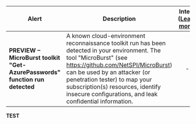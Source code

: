 |Alert|Description|Intent ([Learn more](#intentions))|Severity|
|----|----|:----:|--|
|**PREVIEW – MicroBurst toolkit "Get-AzurePasswords" function run detected**|A known cloud-environment reconnaissance toolkit run has been detected in your environment. The tool "MicroBurst" (see https://github.com/NetSPI/MicroBurst) can be used by an attacker (or penetration tester) to map your subscription(s) resources, identify insecure configurations, and leak confidential information.|-|High|
**TEST**
